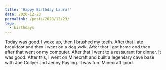 ```yaml
---
title: 'Happy Birthday Laura!'
date: 2020-12-23
permalink: /posts/2020/12/23/
tags:
  - birthdays
---
```


Today was good. I woke up, then I brushed my teeth. After that I ate breakfast and then I went on a dog walk. After that I got home and then after that went on my computer. After that I went to a restaurant for dinner. It was good. After this, I went on Minecraft and built a legendary cave base with Joe Collyer and Jenny Payling. It was fun. Minecraft good.
